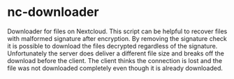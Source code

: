 # nc-downloader

Downloader for files on Nextcloud. This script can be helpful to recover files with malformed signature after encryption. By removing the signature check it is possible to download the files decrypted regardless of the signature. Unfortunately the server does deliver a different file size and breaks off the download before the client. The client thinks the connection is lost and the file was not downloaded completely even though it is already downloaded.